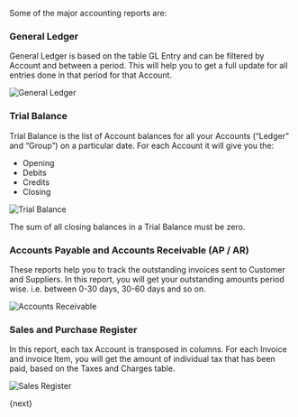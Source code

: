 Some of the major accounting reports are:

### General Ledger

General Ledger is based on the table GL Entry and can be filtered by Account
and between a period. This will help you to get a full update for all entries
done in that period for that Account.

<img alt="General Ledger" class="screenshot"
    src="{{docs_base_url}}/assets/img/accounts/general-ledger.png">

### Trial Balance

Trial Balance is the list of Account balances for all your Accounts
(“Ledger” and “Group”) on a particular date. For each Account it will give you
the:

  * Opening
  * Debits
  * Credits
  * Closing

<img alt="Trial Balance" class="screenshot" src="{{docs_base_url}}/assets/img/accounts/trial-balance.png">

The sum of all closing balances in a Trial Balance must be zero.

### Accounts Payable and Accounts Receivable (AP / AR)

These reports help you to track the outstanding invoices sent to Customer and
Suppliers. In this report, you will get your outstanding amounts period wise.
i.e. between 0-30 days, 30-60 days and so on.

<img alt="Accounts Receivable" class="screenshot" src="{{docs_base_url}}/assets/img/accounts/accounts-receivable.png">

### Sales and Purchase Register

In this report, each tax Account is transposed in columns. For each Invoice and
invoice Item, you will get the amount of individual tax that has been paid,
based on the Taxes and Charges table.

<img alt="Sales Register" class="screenshot" src="{{docs_base_url}}/assets/img/accounts/sales-register.png">

{next}
